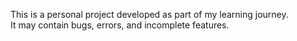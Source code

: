 This is a personal project developed as part of my learning journey.  
It may contain bugs, errors, and incomplete features.